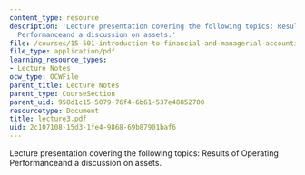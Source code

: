 ```yaml
---
content_type: resource
description: 'Lecture presentation covering the following topics: Results of Operating
  Performanceand a discussion on assets.'
file: /courses/15-501-introduction-to-financial-and-managerial-accounting-spring-2004/2c10710815d31fe4986869b87901baf6_lecture3.pdf
file_type: application/pdf
learning_resource_types:
- Lecture Notes
ocw_type: OCWFile
parent_title: Lecture Notes
parent_type: CourseSection
parent_uid: 958d1c15-5079-76f4-6b61-537e48852700
resourcetype: Document
title: lecture3.pdf
uid: 2c107108-15d3-1fe4-9868-69b87901baf6
---
```

Lecture presentation covering the following topics: Results of Operating Performanceand a discussion on assets.

